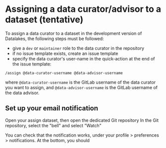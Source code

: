 # Assigning a data curator/advisor to a dataset (tentative)

To assign a data curator to a dataset in the development version of Datalakes, the following steps must be followed:

- give a `dev` or `maintainer` role to the data curator in the repository
- if no issue template exists, create an issue template
- specify the data curator's user-name in the quick-action at the end of the issue template:

```
/assign @data-curator-username @data-advisor-username
```

where `@data-curator-username` is the GitLab username of the data curator you want to assign, and `@data-advisor-username` is the GitLab username of the data advisor.

## Set up your email notification
Open your assign dataset, then open the dedicated Git repository
In the Git repository, select the "bell" and select "Watch"


You can check that the notification works, under your profile > preferences > notifications. At the bottom, you should
